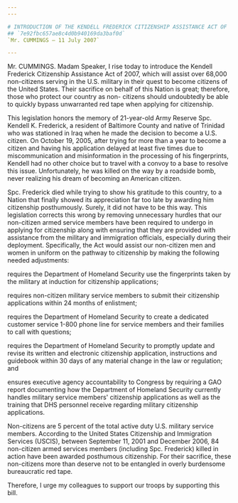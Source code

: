 ```yaml
---
---

# INTRODUCTION OF THE KENDELL FREDERICK CITIZENSHIP ASSISTANCE ACT OF
## `7e92fbc657ae8c4d0b940169da3baf0d`
`Mr. CUMMINGS — 11 July 2007`

---
```



Mr. CUMMINGS. Madam Speaker, I rise today to introduce the Kendell 
Frederick Citizenship Assistance Act of 2007, which will assist over 
68,000 non-citizens serving in the U.S. military in their quest to 
become citizens of the United States. Their sacrifice on behalf of this 
Nation is great; therefore, those who protect our country as non-
citizens should undoubtedly be able to quickly bypass unwarranted red 
tape when applying for citizenship.

This legislation honors the memory of 21-year-old Army Reserve Spc. 
Kendell K. Frederick, a resident of Baltimore County and native of 
Trinidad who was stationed in Iraq when he made the decision to become 
a U.S. citizen. On October 19, 2005, after trying for more than a year 
to become a citizen and having his application delayed at least five 
times due to miscommunication and misinformation in the processing of 
his fingerprints, Kendell had no other choice but to travel with a 
convoy to a base to resolve this issue. Unfortunately, he was killed on 
the way by a roadside bomb, never realizing his dream of becoming an 
American citizen.

Spc. Frederick died while trying to show his gratitude to this 
country, to a Nation that finally showed its appreciation far too late 
by awarding him citizenship posthumously. Surely, it did not have to be 
this way. This legislation corrects this wrong by removing unnecessary 
hurdles that our non-citizen armed service members have been required 
to undergo in applying for citizenship along with ensuring that they 
are provided with assistance from the military and immigration 
officials, especially during their deployment. Specifically, the Act 
would assist our non-citizen men and women in uniform on the pathway to 
citizenship by making the following needed adjustments:


requires the Department of Homeland Security use the fingerprints 
taken by the military at induction for citizenship applications;

requires non-citizen military service members to submit their 
citizenship applications within 24 months of enlistment;

requires the Department of Homeland Security to create a dedicated 
customer service 1-800 phone line for service members and their 
families to call with questions;

requires the Department of Homeland Security to promptly update and 
revise its written and electronic citizenship application, instructions 
and guidebook within 30 days of any material change in the law or 
regulation; and

ensures executive agency accountability to Congress by requiring a 
GAO report documenting how the Department of Homeland Security 
currently handles military service members' citizenship applications as 
well as the training that DHS personnel receive regarding military 
citizenship applications.

Non-citizens are 5 percent of the total active duty U.S. military 
service members. According to the United States Citizenship and 
Immigration Services (USCIS), between September 11, 2001 and December 
2006, 84 non-citizen armed services members (including Spc. Frederick) 
killed in action have been awarded posthumous citizenship. For their 
sacrifice, these non-citizens more than deserve not to be entangled in 
overly burdensome bureaucratic red tape.

Therefore, I urge my colleagues to support our troops by supporting 
this bill.
